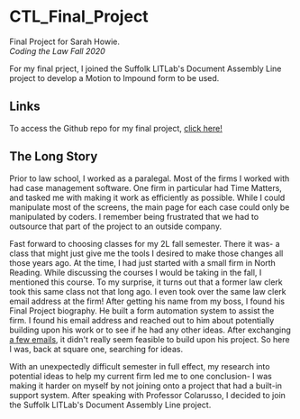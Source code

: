 # CTL_Final_Project
Final Project for Sarah Howie.  
  *Coding the Law Fall 2020*

For my final prject, I joined the Suffolk LITLab's Document Assembly Line project to develop a Motion to Impound form to be used.

## Links
To access the Github repo for my final project, [click here!](https://github.com/SuffolkLITLab/docassemble-MtntoImpound)

## The Long Story
Prior to law school, I worked as a paralegal. Most of the firms I worked with had case management software. One firm in particular had Time Matters, and tasked me with making it work as efficiently as possible. While I could manipulate most of the screens, the main page for each case could only be manipulated by coders. I remember being frustrated that we had to outsource that part of the project to an outside company. 

Fast forward to choosing classes for my 2L fall semester. There it was- a class that might just give me the tools I desired to make those changes all those years ago. At the time, I had just started with a small firm in North Reading. While discussing the courses I would be taking in the fall, I mentioned this course. To my surprise, it turns out that a former law clerk took this same class not that long ago. I even took over the same law clerk email address at the firm! After getting his name from my boss, I found his Final Project biography. He built a form automation system to assist the firm. I found his email address and reached out to him about potentially building upon his work or to see if he had any other ideas. After exchanging [a few emails](https://github.com/showie56/CTL_Final_Project/blob/main/Emails%20with%20former%20student_Redacted.pdf), it didn't really seem feasible to build upon his project. So here I was, back at square one, searching for ideas.

With an unexpectedly difficult semester in full effect, my research into potential ideas to help my current firm led me to one conclusion- I was making it harder on myself by not joining onto a project that had a built-in support system.  After speaking with Professor Colarusso, I decided to join the Suffolk LITLab's Document Assembly Line project. 

